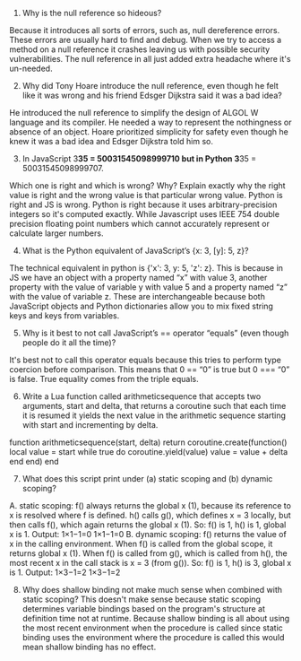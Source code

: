 1. Why is the null reference so hideous?

Because it introduces all sorts of errors, such as, null dereference errors. These errors are usually hard to find and debug. When we try to access a method on a null reference it crashes leaving us with possible security vulnerabilities. The null reference in all just added extra headache where it's un-needed.


2. Why did Tony Hoare introduce the null reference, even though he felt like it was wrong and his friend Edsger Dijkstra said it was a bad idea?

He introduced the null reference to simplify the design of ALGOL W language and its compiler. He needed a way to represent the nothingness or absence of an object. Hoare prioritized simplicity for safety even though he knew it was a bad idea and Edsger Dijkstra told him so.


3. In JavaScript 3**35 = 50031545098999710 but in Python 3**35 = 50031545098999707. 

Which one is right and which is wrong? Why? Explain exactly why the right value is right and the wrong value is that particular wrong value.
Python is right and JS is wrong. Python is right because it uses arbitrary-precision integers so it's computed exactly. While Javascript uses IEEE 754 double precision floating point numbers which cannot accurately represent or calculate larger numbers.
 
4. What is the Python equivalent of JavaScript’s {x: 3, [y]: 5, z}?

The technical equivalent in python is {'x': 3, y: 5, 'z': z}. This is because in JS we have an object with a property named “x” with value 3, another property with the value of variable y with value 5 and a property named “z” with the value of variable z. These are interchangeable because both JavaScript objects and Python dictionaries allow you to mix fixed string keys and keys from variables.




5. Why is it best to not call JavaScript’s == operator “equals” (even though people do it all the time)?

It's best not to call this operator equals because this tries to perform type coercion before comparison. This means that 0 == “0” is true but 0 === “0” is false. True equality comes from the triple equals.


6. Write a Lua function called arithmeticsequence that accepts two arguments, start and delta, that returns a coroutine such that each time it is resumed it yields the next value in the arithmetic sequence starting with start and incrementing by delta.


function arithmeticsequence(start, delta)
    return coroutine.create(function()
        local value = start
        while true do
            coroutine.yield(value)
            value = value + delta
        end
    end)
end

7. What does this script print under (a) static scoping and (b) dynamic scoping?

A. static scoping:
f() always returns the global x (1), because its reference to x is resolved where f is defined. h() calls g(), which defines x = 3 locally, but then calls f(), which again returns the global x (1).
So: f() is 1, h() is 1, global x is 1.
Output: 
1×1−1=0
1×1−1=0
B. dynamic scoping:
f() returns the value of x in the calling environment.
When f() is called from the global scope, it returns global x (1). When f() is called from g(), which is called from h(), the most recent x in the call stack is x = 3 (from g()).
So: f() is 1, h() is 3, global x is 1.
Output: 
1×3−1=2
1×3−1=2


8. Why does shallow binding not make much sense when combined with static scoping?
This doesn't make sense because static scoping determines variable bindings based on the program's structure at definition time not at runtime. Because shallow binding is all about using the most recent environment when the procedure is called since static binding uses the environment where the procedure is called this would mean shallow binding has no effect.
